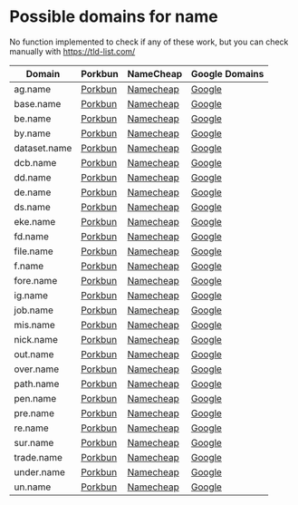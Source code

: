 # Possible domains for name

No function implemented to check if any of these work, but you can check manually with https://tld-list.com/

| Domain | Porkbun | NameCheap | Google Domains |
|---|---|---|---|
| ag.name | [Porkbun](https://porkbun.com/checkout/search?prb=e814663da1&tlds=&idnLanguage=&search=search&q=ag.name) | [Namecheap](https://www.namecheap.com/domains/registration/results/?domain=ag.name) | [Google](https://domains.google.com/registrar/search?searchTerm=ag.name) |
| base.name | [Porkbun](https://porkbun.com/checkout/search?prb=e814663da1&tlds=&idnLanguage=&search=search&q=base.name) | [Namecheap](https://www.namecheap.com/domains/registration/results/?domain=base.name) | [Google](https://domains.google.com/registrar/search?searchTerm=base.name) |
| be.name | [Porkbun](https://porkbun.com/checkout/search?prb=e814663da1&tlds=&idnLanguage=&search=search&q=be.name) | [Namecheap](https://www.namecheap.com/domains/registration/results/?domain=be.name) | [Google](https://domains.google.com/registrar/search?searchTerm=be.name) |
| by.name | [Porkbun](https://porkbun.com/checkout/search?prb=e814663da1&tlds=&idnLanguage=&search=search&q=by.name) | [Namecheap](https://www.namecheap.com/domains/registration/results/?domain=by.name) | [Google](https://domains.google.com/registrar/search?searchTerm=by.name) |
| dataset.name | [Porkbun](https://porkbun.com/checkout/search?prb=e814663da1&tlds=&idnLanguage=&search=search&q=dataset.name) | [Namecheap](https://www.namecheap.com/domains/registration/results/?domain=dataset.name) | [Google](https://domains.google.com/registrar/search?searchTerm=dataset.name) |
| dcb.name | [Porkbun](https://porkbun.com/checkout/search?prb=e814663da1&tlds=&idnLanguage=&search=search&q=dcb.name) | [Namecheap](https://www.namecheap.com/domains/registration/results/?domain=dcb.name) | [Google](https://domains.google.com/registrar/search?searchTerm=dcb.name) |
| dd.name | [Porkbun](https://porkbun.com/checkout/search?prb=e814663da1&tlds=&idnLanguage=&search=search&q=dd.name) | [Namecheap](https://www.namecheap.com/domains/registration/results/?domain=dd.name) | [Google](https://domains.google.com/registrar/search?searchTerm=dd.name) |
| de.name | [Porkbun](https://porkbun.com/checkout/search?prb=e814663da1&tlds=&idnLanguage=&search=search&q=de.name) | [Namecheap](https://www.namecheap.com/domains/registration/results/?domain=de.name) | [Google](https://domains.google.com/registrar/search?searchTerm=de.name) |
| ds.name | [Porkbun](https://porkbun.com/checkout/search?prb=e814663da1&tlds=&idnLanguage=&search=search&q=ds.name) | [Namecheap](https://www.namecheap.com/domains/registration/results/?domain=ds.name) | [Google](https://domains.google.com/registrar/search?searchTerm=ds.name) |
| eke.name | [Porkbun](https://porkbun.com/checkout/search?prb=e814663da1&tlds=&idnLanguage=&search=search&q=eke.name) | [Namecheap](https://www.namecheap.com/domains/registration/results/?domain=eke.name) | [Google](https://domains.google.com/registrar/search?searchTerm=eke.name) |
| fd.name | [Porkbun](https://porkbun.com/checkout/search?prb=e814663da1&tlds=&idnLanguage=&search=search&q=fd.name) | [Namecheap](https://www.namecheap.com/domains/registration/results/?domain=fd.name) | [Google](https://domains.google.com/registrar/search?searchTerm=fd.name) |
| file.name | [Porkbun](https://porkbun.com/checkout/search?prb=e814663da1&tlds=&idnLanguage=&search=search&q=file.name) | [Namecheap](https://www.namecheap.com/domains/registration/results/?domain=file.name) | [Google](https://domains.google.com/registrar/search?searchTerm=file.name) |
| f.name | [Porkbun](https://porkbun.com/checkout/search?prb=e814663da1&tlds=&idnLanguage=&search=search&q=f.name) | [Namecheap](https://www.namecheap.com/domains/registration/results/?domain=f.name) | [Google](https://domains.google.com/registrar/search?searchTerm=f.name) |
| fore.name | [Porkbun](https://porkbun.com/checkout/search?prb=e814663da1&tlds=&idnLanguage=&search=search&q=fore.name) | [Namecheap](https://www.namecheap.com/domains/registration/results/?domain=fore.name) | [Google](https://domains.google.com/registrar/search?searchTerm=fore.name) |
| ig.name | [Porkbun](https://porkbun.com/checkout/search?prb=e814663da1&tlds=&idnLanguage=&search=search&q=ig.name) | [Namecheap](https://www.namecheap.com/domains/registration/results/?domain=ig.name) | [Google](https://domains.google.com/registrar/search?searchTerm=ig.name) |
| job.name | [Porkbun](https://porkbun.com/checkout/search?prb=e814663da1&tlds=&idnLanguage=&search=search&q=job.name) | [Namecheap](https://www.namecheap.com/domains/registration/results/?domain=job.name) | [Google](https://domains.google.com/registrar/search?searchTerm=job.name) |
| mis.name | [Porkbun](https://porkbun.com/checkout/search?prb=e814663da1&tlds=&idnLanguage=&search=search&q=mis.name) | [Namecheap](https://www.namecheap.com/domains/registration/results/?domain=mis.name) | [Google](https://domains.google.com/registrar/search?searchTerm=mis.name) |
| nick.name | [Porkbun](https://porkbun.com/checkout/search?prb=e814663da1&tlds=&idnLanguage=&search=search&q=nick.name) | [Namecheap](https://www.namecheap.com/domains/registration/results/?domain=nick.name) | [Google](https://domains.google.com/registrar/search?searchTerm=nick.name) |
| out.name | [Porkbun](https://porkbun.com/checkout/search?prb=e814663da1&tlds=&idnLanguage=&search=search&q=out.name) | [Namecheap](https://www.namecheap.com/domains/registration/results/?domain=out.name) | [Google](https://domains.google.com/registrar/search?searchTerm=out.name) |
| over.name | [Porkbun](https://porkbun.com/checkout/search?prb=e814663da1&tlds=&idnLanguage=&search=search&q=over.name) | [Namecheap](https://www.namecheap.com/domains/registration/results/?domain=over.name) | [Google](https://domains.google.com/registrar/search?searchTerm=over.name) |
| path.name | [Porkbun](https://porkbun.com/checkout/search?prb=e814663da1&tlds=&idnLanguage=&search=search&q=path.name) | [Namecheap](https://www.namecheap.com/domains/registration/results/?domain=path.name) | [Google](https://domains.google.com/registrar/search?searchTerm=path.name) |
| pen.name | [Porkbun](https://porkbun.com/checkout/search?prb=e814663da1&tlds=&idnLanguage=&search=search&q=pen.name) | [Namecheap](https://www.namecheap.com/domains/registration/results/?domain=pen.name) | [Google](https://domains.google.com/registrar/search?searchTerm=pen.name) |
| pre.name | [Porkbun](https://porkbun.com/checkout/search?prb=e814663da1&tlds=&idnLanguage=&search=search&q=pre.name) | [Namecheap](https://www.namecheap.com/domains/registration/results/?domain=pre.name) | [Google](https://domains.google.com/registrar/search?searchTerm=pre.name) |
| re.name | [Porkbun](https://porkbun.com/checkout/search?prb=e814663da1&tlds=&idnLanguage=&search=search&q=re.name) | [Namecheap](https://www.namecheap.com/domains/registration/results/?domain=re.name) | [Google](https://domains.google.com/registrar/search?searchTerm=re.name) |
| sur.name | [Porkbun](https://porkbun.com/checkout/search?prb=e814663da1&tlds=&idnLanguage=&search=search&q=sur.name) | [Namecheap](https://www.namecheap.com/domains/registration/results/?domain=sur.name) | [Google](https://domains.google.com/registrar/search?searchTerm=sur.name) |
| trade.name | [Porkbun](https://porkbun.com/checkout/search?prb=e814663da1&tlds=&idnLanguage=&search=search&q=trade.name) | [Namecheap](https://www.namecheap.com/domains/registration/results/?domain=trade.name) | [Google](https://domains.google.com/registrar/search?searchTerm=trade.name) |
| under.name | [Porkbun](https://porkbun.com/checkout/search?prb=e814663da1&tlds=&idnLanguage=&search=search&q=under.name) | [Namecheap](https://www.namecheap.com/domains/registration/results/?domain=under.name) | [Google](https://domains.google.com/registrar/search?searchTerm=under.name) |
| un.name | [Porkbun](https://porkbun.com/checkout/search?prb=e814663da1&tlds=&idnLanguage=&search=search&q=un.name) | [Namecheap](https://www.namecheap.com/domains/registration/results/?domain=un.name) | [Google](https://domains.google.com/registrar/search?searchTerm=un.name) |
